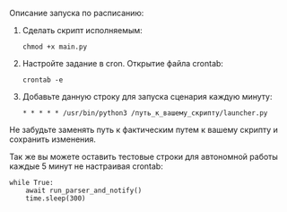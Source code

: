 Описание запуска по расписанию:
1. Сделать скрипт исполняемым:

       chmod +x main.py

2. Настройте задание в cron. Открытие файла crontab:
 

       crontab -e

3. Добавьте данную строку для запуска сценария каждую минуту:

       * * * * * /usr/bin/python3 /путь_к_вашему_скрипту/launcher.py

Не забудьте заменять путь к фактическим путем к вашему скрипту и сохранить изменения.

Так же вы можете оставить тестовые строки для автономной работы каждые 5 минут не настраивая crontab:

    while True:
        await run_parser_and_notify()
        time.sleep(300)


